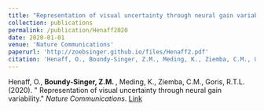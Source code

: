 ```yaml
---
title: "Representation of visual uncertainty through neural gain variability"
collection: publications
permalink: /publication/Henaff2020
date: 2020-01-01
venue: 'Nature Communications'
paperurl: 'http://zoebsinger.github.io/files/Henaff2.pdf'
citation: 'Henaff, O., Boundy-Singer, Z.M., Meding, K., Ziemba, C.M., Goris, R.T.L. (2020). Representation of visual uncertainty through neural gain variability. <i>Nature Communications</i>.'
---
```

Henaff, O., <strong> Boundy-Singer, Z.M. </strong> , Meding, K., Ziemba, C.M., Goris, R.T.L. (2020). &quot; Representation of visual uncertainty through neural gain variability.&quot; <i>Nature Communications</i>. [Link](http://zoebsinger.github.io/files/Henaff2020.pdf)
